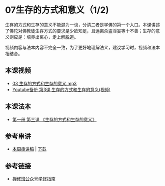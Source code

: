 # 07生存的方式和意义（1/2)

生存的方式和生存的意义不能混为一谈，分清二者是学佛的第一个入口。本课讲述了佛陀对佛教徒生存方式的要求是少欲知足，且远离杀盗淫妄等十不善；生存的意义则应是：培养出离心，走上解脱道。

视频内容与法本内容不完全一致，为了更好地理解法义，建议学习时，视频和法本相结合。

## 本课视频

* [03 生存的方式和生存的意义.mp3](https://s3.ca-central-1.wasabisys.com/hddata/f.huidengchanxiu.net/jmy/%e6%85%a7%e7%81%af%e7%a6%85%e4%bf%ae%e8%af%be/%e6%85%a7%e7%81%af%e7%a6%85%e4%bf%ae%e8%af%be%e7%ac%ac%e4%b8%80%e5%86%8c/03%20%e7%94%9f%e5%ad%98%e7%9a%84%e6%96%b9%e5%bc%8f%e5%92%8c%e7%94%9f%e5%ad%98%e7%9a%84%e6%84%8f%e4%b9%89.mp3)
* [Youtube备份 第3课 生存的方式和生存的意义(视频)](https://www.youtube.com/watch?v=eXPZhi0cy9M&list=PL7aUyQTIJqAhB-EbnDWQDLmq1BJxa4CWq&index=11)

## 本课法本

- [第一册 第三课 《生存的方式和生存的意义》](/books/b1/1-03)

## 参考串讲

* [本周串讲稿](http://view.officeapps.live.com/op/view.aspx?src=https://s3.ca-central-1.wasabisys.com/hddata/f.huidengchanxiu.net/hdv/f/up/慧灯禅修班第1册第3课生存的方式和生存的意义.pptx) | [下载](https://s3.ca-central-1.wasabisys.com/hddata/f.huidengchanxiu.net/hdv/f/up/慧灯禅修班第1册第3课生存的方式和生存的意义.pptx)

## 参考链接

* [禅修班公众号学修指南](https://mp.weixin.qq.com/s?__biz=MzI2NTQ1NDcxNg==&mid=2247483708&idx=1&sn=e7462eb0207d8e7686bfe580152df918&scene=19#wechat_redirect)
